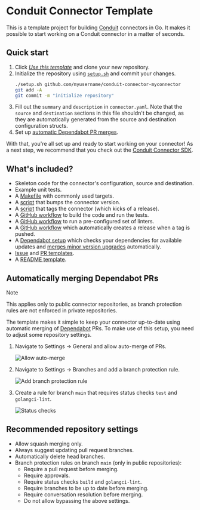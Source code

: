 # Conduit Connector Template

This is a template project for building [Conduit](https://conduit.io) connectors
in Go. It makes it possible to start working on a Conduit connector in a matter
of seconds.

## Quick start

1. Click [_Use this template_](https://github.com/new?template_name=conduit-connector-template&template_owner=ConduitIO) and clone your new repository.
2. Initialize the repository using [`setup.sh`](https://github.com/ConduitIO/conduit-connector-template/blob/main/setup.sh) and commit your changes.
   ```sh
   ./setup.sh github.com/myusername/conduit-connector-myconnector
   git add -A
   git commit -m "initialize repository"
   ```
3. Fill out the `summary` and `description` in `connector.yaml`. Note that the
   `source` and `destination` sections in this file shouldn't be changed, as
   they are automatically generated from the source and destination configuration
   structs.
4. Set up [automatic Dependabot PR merges](#automatically-merging-dependabot-prs).

With that, you're all set up and ready to start working on your connector! As a
next step, we recommend that you check out
the [Conduit Connector SDK](https://github.com/ConduitIO/conduit-connector-sdk).

## What's included?

* Skeleton code for the connector's configuration, source and destination.
* Example unit tests.
* A [Makefile](/Makefile) with commonly used targets.
* A [script](/scripts/bump_version.sh) that bumps the connector version.
* A [script](/scripts/tag.sh) that tags the connector (which kicks of a
  release).
* A [GitHub workflow](/.github/workflows/test.yml) to build the code and run the tests.
* A [GitHub workflow](/.github/workflows/lint.yml) to run a pre-configured set of linters.
* A [GitHub workflow](/.github/workflows/release.yml) which automatically
  creates a release when a tag is pushed.
* A [Dependabot setup](/.github/dependabot.yml) which checks your dependencies
  for available updates
  and [merges minor version upgrades](/.github/workflows/dependabot-auto-merge-go.yml)
  automatically.
* [Issue](/.github/ISSUE_TEMPLATE) and [PR templates](/.github/pull_request_template.md).
* A [README template](/README_TEMPLATE.md).

## Automatically merging Dependabot PRs

> [!NOTE]
> This applies only to public connector repositories, as branch protection rules are not enforced in private repositories.

The template makes it simple to keep your connector up-to-date using automatic
merging of [Dependabot](https://github.com/dependabot) PRs. To make use of this
setup, you need to adjust some repository settings.

1. Navigate to Settings -> General and allow auto-merge of PRs.

   ![Allow auto-merge](https://github.com/ConduitIO/conduit-connector-template/assets/8320753/695b15f0-85b4-49cb-966d-649e9bf03455)

2. Navigate to Settings -> Branches and add a branch protection rule.

   ![Add branch protection rule](https://github.com/ConduitIO/conduit-connector-template/assets/8320753/9f5a07bc-d141-42b9-9918-e8d9cc648482)

3. Create a rule for branch `main` that requires status checks `test` and
   `golangci-lint`.

   ![Status checks](https://github.com/ConduitIO/conduit-connector-template/assets/8320753/96219185-c329-432a-8623-9b4462015f32)

## Recommended repository settings

- Allow squash merging only.
- Always suggest updating pull request branches.
- Automatically delete head branches.
- Branch protection rules on branch `main` (only in public repositories):
  - Require a pull request before merging.
  - Require approvals.
  - Require status checks `build` and `golangci-lint`.
  - Require branches to be up to date before merging.
  - Require conversation resolution before merging.
  - Do not allow bypassing the above settings.
